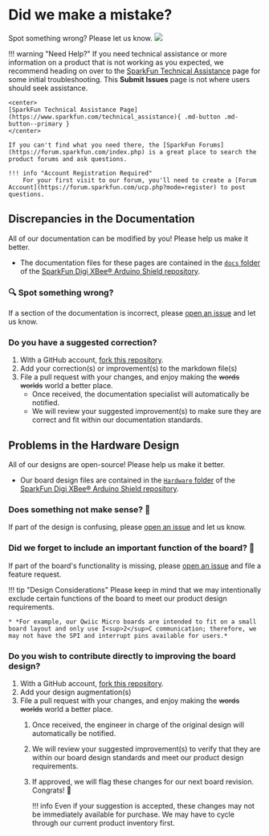 # Did we make a mistake?

Spot something wrong? Please let us know. <a href="https://github.com/sparkfun/SparkFun_Digi_XBee_Arduino_Shield-USB-C/issues" alt="Issues"><img src="https://img.shields.io/github/issues/sparkfun/SparkFun_Digi_XBee_Arduino_Shield-USB-C.svg" /></a>

<!-- Technical Assistance Box -->
!!! warning "Need Help?"
    If you need technical assistance or more information on a product that is not working as you expected, we recommend heading on over to the [SparkFun Technical Assistance](https://www.sparkfun.com/technical_assistanc) page for some initial troubleshooting. This **Submit Issues** page is not where users should seek assistance.

    <center>
    [SparkFun Technical Assistance Page](https://www.sparkfun.com/technical_assistance){ .md-button .md-button--primary }
    </center>
    
    If you can't find what you need there, the [SparkFun Forums](https://forum.sparkfun.com/index.php) is a great place to search the product forums and ask questions.
    
    !!! info "Account Registration Required"
        For your first visit to our forum, you'll need to create a [Forum Account](https://forum.sparkfun.com/ucp.php?mode=register) to post questions.


## Discrepancies in the Documentation

All of our documentation can be modified by you! Please help us make it better.

* The documentation files for these pages are contained in the [`docs` folder](https://github.com/sparkfun/SparkFun_Digi_XBee_Arduino_Shield-USB-C/tree/main/docs) of the [SparkFun Digi XBee® Arduino Shield repository](https://github.com/sparkfun/SparkFun_Digi_XBee_Arduino_Shield-USB-C).

### 🔍 Spot something wrong?

If a section of the documentation is incorrect, please [open an issue](https://github.com/sparkfun/SparkFun_Digi_XBee_Arduino_Shield-USB-C/issues) and let us know.

### Do you have a suggested correction?

1. With a GitHub account, [fork this repository](https://github.com/sparkfun/SparkFun_Digi_XBee_Arduino_Shield-USB-C/fork).
2. Add your correction(s) or improvement(s) to the markdown file(s)
3. File a pull request with your changes, and enjoy making the ~~words~~ ~~worlds~~ world a better place.
	* Once received, the documentation specialist will automatically be notified.
	* We will review your suggested improvement(s) to make sure they are correct and fit within our documentation standards.

## Problems in the Hardware Design

All of our designs are open-source! Please help us make it better.

* Our board design files are contained in the [`Hardware` folder](https://github.com/sparkfun/SparkFun_Digi_XBee_Arduino_Shield-USB-C/tree/main/Hardware) of the [SparkFun Digi XBee® Arduino Shield repository](https://github.com/sparkfun/SparkFun_Digi_XBee_Arduino_Shield-USB-C).

### Does something not make sense? 🤔

If part of the design is confusing, please [open an issue](https://github.com/sparkfun/SparkFun_Digi_XBee_Arduino_Shield-USB-C/issues) and let us know.

### Did we forget to include an important function of the board? 🤦

If part of the board's functionality is missing, please [open an issue](https://github.com/sparkfun/SparkFun_Digi_XBee_Arduino_Shield-USB-C/issues) and file a feature request.

!!! tip "Design Considerations"
	Please keep in mind that we may intentionally exclude certain functions of the board to meet our product design requirements.
	
	* *For example, our Qwiic Micro boards are intended to fit on a small board layout and only use I<sup>2</sup>C communication; therefore, we may not have the SPI and interrupt pins available for users.*


### Do you wish to contribute directly to improving the board design?

1. With a GitHub account, [fork this repository](https://github.com/sparkfun/SparkFun_Digi_XBee_Arduino_Shield-USB-C/fork).
2. Add your design augmentation(s)
3. File a pull request with your changes, and enjoy making the ~~words~~ ~~worlds~~ world a better place.
	1. Once received, the engineer in charge of the original design will automatically be notified.
	2. We will review your suggested improvement(s) to verify that they are within our board design standards and meet our product design requirements.
	3. If approved, we will flag these changes for our next board revision. Congrats! 🍻

		!!! info
			Even if your suggestion is accepted, these changes may not be immediately available for purchase. We may have to cycle through our current product inventory first.
